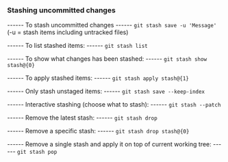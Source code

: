 ### Stashing uncommitted changes

------ To stash uncommitted changes ------
`git stash save -u 'Message'`
    (-u = stash items including untracked files)

------ To list stashed items: ------
`git stash list`

------ To show what changes has been stashed: ------
`git stash show stash@{0}`

------ To apply stashed items: ------
`git stash apply stash@{1}`

------ Only stash unstaged items: ------
`git stash save --keep-index`

------ Interactive stashing (choose what to stash): ------
`git stash --patch`

------ Remove the latest stash: ------
`git stash drop`

------ Remove a specific stash: ------
`git stash drop stash@{0}`

------ Remove a single stash and apply it on top of current working tree: ------
`git stash pop`
